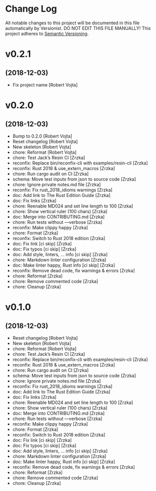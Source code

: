 # Change Log

All notable changes to this project will be documented in this file
automatically by Versionist. DO NOT EDIT THIS FILE MANUALLY!
This project adheres to [Semantic Versioning](http://semver.org/).

# v0.2.1
## (2018-12-03)

* Fix project name [Robert Vojta]

# v0.2.0
## (2018-12-03)

* Bump to 0.2.0 [Robert Vojta]
* Reset changelog [Robert Vojta]
* New skeleton [Robert Vojta]
* chore: Reformat [Robert Vojta]
* chore: Test Jack’s Resin CI [Zrzka]
* reconfix: Replace bin/reconfix-cli with examples/resin-cli [Zrzka]
* reconfix: Rust 2018 & use_extern_macros [Zrzka]
* chore: Run cargo audit on CI [Zrzka]
* schema: Move test inputs from json to source code [Zrzka]
* chore: Ignore private notes.md file [Zrzka]
* reconfix: Fix rust_2018_idioms warnings [Zrzka]
* doc: Add link to The Rust Edition Guide [Zrzka]
* doc: Fix links [Zrzka]
* chore: Reenable MD024 and set line length to 100 [Zrzka]
* chore: Show vertical ruler (100 chars) [Zrzka]
* doc: Merge into CONTRIBUTING.md [Zrzka]
* chore: Run tests without —verbose [Zrzka]
* reconfix: Make clippy happy [Zrzka]
* chore: Format [Zrzka]
* reconfix: Switch to Rust 2018 edition [Zrzka]
* doc: Fix link [ci skip] [Zrzka]
* doc: Fix typos [ci skip] [Zrzka]
* doc: Add style, linters, … info [ci skip] [Zrzka]
* chore: Markdown linter configuration [Zrzka]
* doc: Make linter happy, Rust info [ci skip] [Zrzka]
* reconfix: Remove dead code, fix warnings & errors [Zrzka]
* chore: Reformat [Zrzka]
* chore: Remove commented code [Zrzka]
* chore: Cleanup [Zrzka]

# v0.1.0
## (2018-12-03)

* Reset changelog [Robert Vojta]
* New skeleton [Robert Vojta]
* chore: Reformat [Robert Vojta]
* chore: Test Jack’s Resin CI [Zrzka]
* reconfix: Replace bin/reconfix-cli with examples/resin-cli [Zrzka]
* reconfix: Rust 2018 & use_extern_macros [Zrzka]
* chore: Run cargo audit on CI [Zrzka]
* schema: Move test inputs from json to source code [Zrzka]
* chore: Ignore private notes.md file [Zrzka]
* reconfix: Fix rust_2018_idioms warnings [Zrzka]
* doc: Add link to The Rust Edition Guide [Zrzka]
* doc: Fix links [Zrzka]
* chore: Reenable MD024 and set line length to 100 [Zrzka]
* chore: Show vertical ruler (100 chars) [Zrzka]
* doc: Merge into CONTRIBUTING.md [Zrzka]
* chore: Run tests without —verbose [Zrzka]
* reconfix: Make clippy happy [Zrzka]
* chore: Format [Zrzka]
* reconfix: Switch to Rust 2018 edition [Zrzka]
* doc: Fix link [ci skip] [Zrzka]
* doc: Fix typos [ci skip] [Zrzka]
* doc: Add style, linters, … info [ci skip] [Zrzka]
* chore: Markdown linter configuration [Zrzka]
* doc: Make linter happy, Rust info [ci skip] [Zrzka]
* reconfix: Remove dead code, fix warnings & errors [Zrzka]
* chore: Reformat [Zrzka]
* chore: Remove commented code [Zrzka]
* chore: Cleanup [Zrzka]
